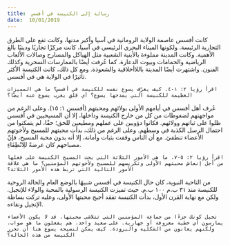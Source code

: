 ```yaml
---
title:  رسالة إلى الكنيسة في أفسس
date:  10/01/2019
---
```


كانت أفسس عاصمة الولاية الرومانية في آسيا وأكبر مدنها، وكانت تقع على الطرق التجارية الرئيسة. ولكونها الميناء البحري الرئيسي في آسيا، كانت مركزًا تجاريًا ودينيًا بالغ الأهمية. وكانت المدينة مملوءة بالأبنية الشعبية مثل الهياكل والمسارح وصالات الألعاب الرياضية والحمامات وبيوت الدعارة. كما عُرفت أيضًا بالممارسات السحرية وكذلك الفنون. واشتهرت أيضًا المدينة باللاأخلاقية والشعوذة. ومع كل ذلك، كانت الكنيسة الأكثر تأثيرًا في الولاية هي في أفسس.

`اقرأ رؤيا ٢: ١-٤. كيف يعرّف يسوع نفسه للكنيسة في أفسس؟ ما هي المميزات العظيمة للكنيسة التي يمدحها يسوع؟ أي قلق يعرب يسوع عنه أيضًا؟`

عُرف أهل أفسس في أيامهم الأولى بولائهم ومحبتهم (أفسس ١: ١٥). وعلى الرغم من مواجهتهم لضغوطات من كل من خارج الكنيسة وداخلها، إلا أن المسيحيين في أفسس ظلوا على ثباتهم وولائهم. فكانوا دؤوبين على عملهم ومطيعين للحق؛ حقًا، لم يتمكنوا من احتمال الرسل الكذبة في وسطهم. وعلى الرغم من ذلك، بدأت محبتهم للمسيح ولأخوتهم الأعضاء تنطفئ. مع أن الناس وقفت بثبات وأمانة، إلا أنه بدون محبة المسيح، فإنّ مصباحهم كان عرضةً للِانْطِفَاءِ.

`اقرأ رؤيا ٢: ٥-٧. ما هي الأمور الثلاثة التي يحث المسيح الكنيسة على فعلها من أجل إنعاش محبتهم الأولى وتكريسهم للمسيح ولأخوتهم المؤمنين؟ ما هي علاقة الأمور التالية التي تربط هذه الأمور الثلاثة؟`

من الناحية النبوية، كان حال الكنيسة في أفسس شبيهًا بالوضع العام والحالة الروحية للكنيسة منذ ٣١ ب.م  ١٠٠ ب.م. حيث تميزت الكنيسة الرسولية  بالمحبة والولاء للإنجيل. ولكن مع نهاية القرن الأول، بدأت الكنيسة تفقد أجيج محبتها الأولى، وعليه تركت بساطة الإنجيل ونقاءه.

`تخيل كونك جزءًا من جماعة المؤمنين التي تتلاشى محبتها. قد لا يكون الأعضاء يمارسون أي خطية معروفة أو جهارية. على صعيد واحد، هم يفعلون ما هو صواب، ولكنهم يعانون من الشكلية والبرودة. كيف يمكن لنصيحة يسوع هنا أن تحرر الكنيسة من هذه الحالة؟`